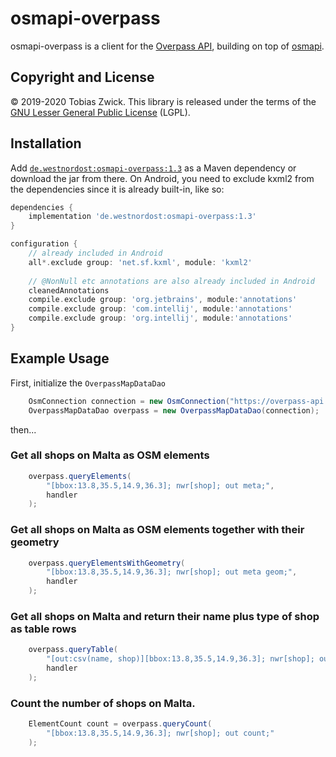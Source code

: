 # osmapi-overpass

osmapi-overpass is a client for the [Overpass API](https://wiki.openstreetmap.org/wiki/Overpass_API), building on top of [osmapi](https://github.com/westnordost/osmapi).

## Copyright and License

© 2019-2020 Tobias Zwick. This library is released under the terms of the [GNU Lesser General Public License](http://www.gnu.org/licenses/lgpl-3.0.html) (LGPL).

## Installation

Add [`de.westnordost:osmapi-overpass:1.3`](https://maven-repository.com/artifact/de.westnordost/osmapi-overpass/1.3) as a Maven dependency or download the jar from there.
On Android, you need to exclude kxml2 from the dependencies since it is already built-in, like so:

```gradle
dependencies {
    implementation 'de.westnordost:osmapi-overpass:1.3'
}

configuration {
    // already included in Android
    all*.exclude group: 'net.sf.kxml', module: 'kxml2'
    
    // @NonNull etc annotations are also already included in Android
    cleanedAnnotations
    compile.exclude group: 'org.jetbrains', module:'annotations'
    compile.exclude group: 'com.intellij', module:'annotations'
    compile.exclude group: 'org.intellij', module:'annotations'
}
```

## Example Usage

First, initialize the `OverpassMapDataDao`

```java
	OsmConnection connection = new OsmConnection("https://overpass-api.de/api/", "my user agent");
	OverpassMapDataDao overpass = new OverpassMapDataDao(connection);
```

then...

### Get all shops on Malta as OSM elements

```java
    overpass.queryElements(
        "[bbox:13.8,35.5,14.9,36.3]; nwr[shop]; out meta;",
        handler
    );
```

### Get all shops on Malta as OSM elements together with their geometry

```java
    overpass.queryElementsWithGeometry(
        "[bbox:13.8,35.5,14.9,36.3]; nwr[shop]; out meta geom;",
        handler
    );
```

### Get all shops on Malta and return their name plus type of shop as table rows

```java
    overpass.queryTable(
        "[out:csv(name, shop)][bbox:13.8,35.5,14.9,36.3]; nwr[shop]; out body;",
        handler
    );
```

### Count the number of shops on Malta.

```java
    ElementCount count = overpass.queryCount(
        "[bbox:13.8,35.5,14.9,36.3]; nwr[shop]; out count;"
    );
```
